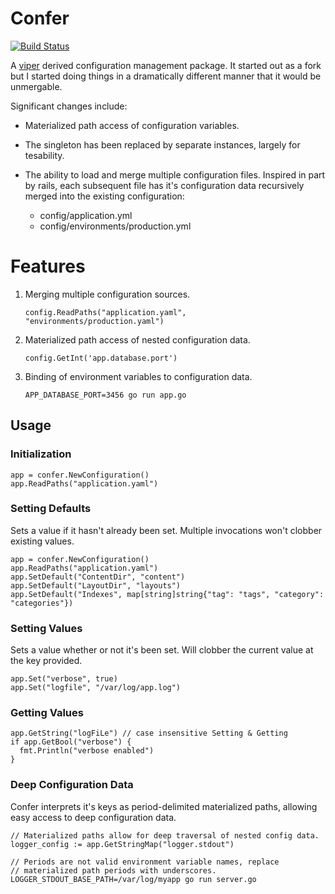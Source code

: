 Confer
======

[![Build Status](https://travis-ci.org/jacobstr/confer.svg)](https://travis-ci.org/jacobstr/confer)

A [viper](http://gihub.com/spf13/viper) derived configuration management package. It started out as a fork but I started doing things in a dramatically different manner that it would be unmergable.

Significant changes include:

 * Materialized path access of configuration variables.
 * The singleton has been replaced by separate instances, largely for tesability.
 * The ability to load and merge multiple configuration files. Inspired in part by
   rails, each subsequent file has it's configuration data recursively merged into
   the existing configuration:
   
   * config/application.yml
   * config/environments/production.yml

Features
========

1. Merging multiple configuration sources.

   `config.ReadPaths("application.yaml", "environments/production.yaml")`

2. Materialized path access of nested configuration data.

   `config.GetInt('app.database.port')`

3. Binding of environment variables to configuration data.

	`APP_DATABASE_PORT=3456 go run app.go`


## Usage

### Initialization

    app = confer.NewConfiguration()
    app.ReadPaths("application.yaml")

### Setting Defaults
Sets a value if it hasn't already been set. Multiple invocations won't clobber
existing values.

    app = confer.NewConfiguration()
    app.ReadPaths("application.yaml")
    app.SetDefault("ContentDir", "content")
    app.SetDefault("LayoutDir", "layouts")
    app.SetDefault("Indexes", map[string]string{"tag": "tags", "category": "categories"})

### Setting Values
Sets a value whether or not it's been set. Will clobber the current value at the
key provided.

    app.Set("verbose", true)
    app.Set("logfile", "/var/log/app.log")

### Getting Values

    app.GetString("logFiLe") // case insensitive Setting & Getting
    if app.GetBool("verbose") {
      fmt.Println("verbose enabled")
    }

### Deep Configuration Data
Confer interprets it's keys as period-delimited materialized paths, allowing
easy access to deep configuration data.

	// Materialized paths allow for deep traversal of nested config data.
	logger_config := app.GetStringMap("logger.stdout")

	// Periods are not valid environment variable names, replace
	// materialized path periods with underscores.
	LOGGER_STDOUT_BASE_PATH=/var/log/myapp go run server.go

